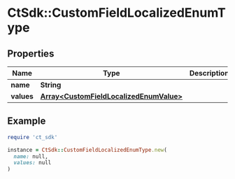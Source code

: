 # CtSdk::CustomFieldLocalizedEnumType

## Properties

| Name | Type | Description | Notes |
| ---- | ---- | ----------- | ----- |
| **name** | **String** |  |  |
| **values** | [**Array&lt;CustomFieldLocalizedEnumValue&gt;**](CustomFieldLocalizedEnumValue.md) |  | [optional] |

## Example

```ruby
require 'ct_sdk'

instance = CtSdk::CustomFieldLocalizedEnumType.new(
  name: null,
  values: null
)
```

